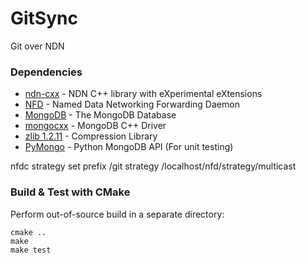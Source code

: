 # GitSync

Git over NDN

### Dependencies

* [ndn-cxx](https://github.com/named-data/ndn-cxx) - NDN C++ library with eXperimental eXtensions
* [NFD](https://github.com/named-data/NFD) - Named Data Networking Forwarding Daemon
* [MongoDB](https://www.mongodb.com) - The MongoDB Database
* [mongocxx](http://mongocxx.org) - MongoDB C++ Driver
* [zlib 1.2.11](https://zlib.net) - Compression Library
* [PyMongo](https://api.mongodb.com/python/current/) - Python MongoDB API (For unit testing)

nfdc strategy set prefix /git strategy /localhost/nfd/strategy/multicast

### Build & Test with CMake

Perform out-of-source build in a separate directory:
```
cmake ..
make
make test
```